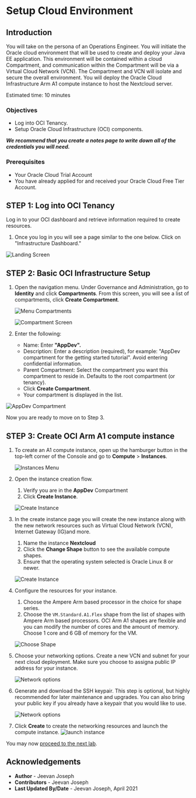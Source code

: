 # Setup Cloud Environment

## Introduction

You will take on the persona of an Operations Engineer. You will initiate the Oracle cloud environment that will be used to create and deploy your Java EE application. This environment will be contained within a cloud Compartment, and communication within the Compartment will be via a Virtual Cloud Network (VCN). The Compartment and VCN will isolate and secure the overall environment. You will deploy the Oracle Cloud Infrastructure Arm A1 compute instance to host the Nextcloud server.

Estimated time: 10 minutes

### Objectives

- Log into OCI Tenancy.
- Setup Oracle Cloud Infrastructure (OCI) components.  

***We recommend that you create a notes page to write down all of the credentials you will need.***

### Prerequisites

- Your Oracle Cloud Trial Account
- You have already applied for and received your Oracle Cloud Free Tier Account.

## **STEP 1:** Log into OCI Tenancy

   Log in to your OCI dashboard and retrieve information required to create resources.

1. Once you log in you will see a page similar to the one below. Click on "Infrastructure Dashboard."

  ![Landing Screen](images/landingScreen2.png " ")

## **STEP 2:** Basic OCI Infrastructure Setup

1. Open the navigation menu. Under Governance and Administration, go to **Identity** and click **Compartments**. From this screen, you will see a list of compartments, click **Create Compartment**.

   ![Menu Compartments](images/OCI-1.png " ")

   ![Compartment Screen](images/compartmentScreen.png " ")

1. Enter the following:
      - Name: Enter **"AppDev".**
      - Description: Enter a description (required), for example: "AppDev compartment for the getting started tutorial". Avoid entering confidential information.
      - Parent Compartment: Select the compartment you want this compartment to reside in. Defaults to the root compartment (or tenancy).
      - Click **Create Compartment**.
      - Your compartment is displayed in the list.

  ![AppDev Compartment](images/compartment-create.png " ")

Now you are ready to move on to Step 3.

## **STEP 3:** Create OCI Arm A1 compute instance

1. To create an A1 compute instance, open up the hamburger button in the top-left corner of the Console and go to **Compute** >   **Instances**.

   ![Instances Menu](images/01_nav_instances.png " ")

1. Open the  instance creation flow.
   1. Verify you are in the **AppDev** Compartment 
   1. Click **Create Instance**.

   ![Create Instance](images/02_create_instance.png " ")

1. In the create instance page you will create the new instance along with the new network resources such as Virtual Cloud Network (VCN), Internet Gateway (IG)and more. 
   1. Name the instance  **Nextcloud** 
   1. Click the **Change Shape** button to see the available compute shapes.
   1. Ensure that the operating system selected is Oracle Linux 8 or newer. 

   ![ Create Instance](images/03_create_instance02.png " ")
   
1. Configure the resources for your instance. 
   1. Choose the Ampere Arm based processor in the choice for shape series. 
   1. Choose the `VM.Standard.A1.Flex` shape from the list of shapes with Ampere Arm based processors. OCI Arm A1 shapes are flexible and you can modify the number of cores and the amount of memory. Choose 1 core and 6 GB of memory for the VM.

   ![ Choose Shape](images/04_create_instance03.png " ")
   

1. Choose your networking options. Create a new VCN and subnet for your next cloud deployment. Make sure you choose to assigna public IP address for your instance. 

   ![Network options](images/05_create_instance04.png " ")

1. Generate and download the SSH keypair. This step is optional, but highly recommended for later maintenance and upgrades. You can also bring your public key if you already have a keypair that you would like to use. 

   ![Network options](images/06_create_instance05.png " ")

1. Click **Create** to create the networking resources and launch the compute instance.
   ![launch instance](images/07_create_instance06.png " ")

You may now [proceed to the next lab](#next).

## Acknowledgements

- **Author** - Jeevan Joseph
- **Contributors** -  Jeevan Joseph
- **Last Updated By/Date** - Jeevan Joseph, April 2021
